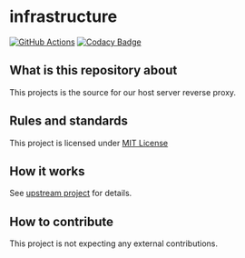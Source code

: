 # infrastructure

[![GitHub Actions](https://img.shields.io/endpoint.svg?url=https%3A%2F%2Factions-badge.atrox.dev%2Fteam-gsri%2Finfrastructure%2Fbadge)](https://actions-badge.atrox.dev/team-gsri/infrastructure/goto)
[![Codacy Badge](https://api.codacy.com/project/badge/Grade/f6e55299939544fd9350d06c96557d9b)](https://www.codacy.com/manual/team-gsri/infrastructure?utm_source=github.com&amp;utm_medium=referral&amp;utm_content=team-gsri/infrastructure&amp;utm_campaign=Badge_Grade)

## What is this repository about

This projects is the source for our host server reverse proxy.

## Rules and standards

This project is licensed under [MIT License](/LICENSE)

## How it works

See [upstream project](https://github.com/ArwynFr/infrastructure) for details.

## How to contribute

This project is not expecting any external contributions.
